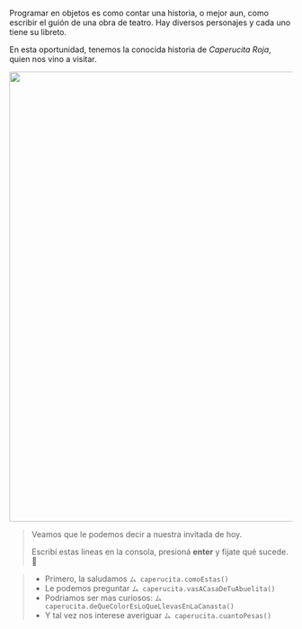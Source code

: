 Programar en objetos es como contar una historia, o mejor aun, como escribir el guión de una obra de teatro.
Hay diversos personajes y cada uno tiene su libreto.

En esta oportunidad, tenemos la conocida historia de _Caperucita Roja_, quien nos vino a visitar.

<img width="800" src="chiquipedia.com/images/cuento-leer-caperucita-roja.jpg"/>

> Veamos que le podemos decir a nuestra invitada de hoy. 
>
> Escribí estas lineas en la consola, presioná **enter** y fijate qué sucede. :apple:
 
> * Primero, la saludamos `ム caperucita.comoEstas()`
> * Le podemos preguntar `ム caperucita.vasACasaDeTuAbuelita()`
> * Podriamos ser mas curiosos: `ム caperucita.deQueColorEsLoQueLlevasEnLaCanasta()`
> * Y tal vez nos interese averiguar `ム caperucita.cuantoPesas()`


